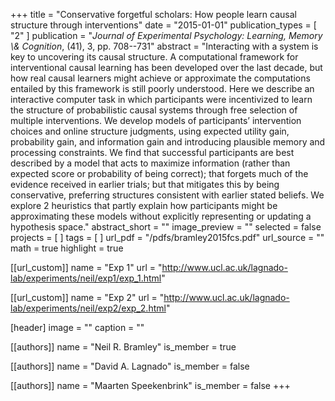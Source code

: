 +++
title = "Conservative forgetful scholars: How people learn causal structure through interventions"
date = "2015-01-01"
publication_types = [ "2" ]
publication = "_Journal of Experimental Psychology: Learning, Memory \\& Cognition_, (41), 3, pp. 708--731"
abstract = "Interacting with a system is key to uncovering its causal structure. A computational framework for interventional causal learning has been developed over the last decade, but how real causal learners might achieve or approximate the computations entailed by this framework is still poorly understood. Here we describe an interactive computer task in which participants were incentivized to learn the structure of probabilistic causal systems through free selection of multiple interventions. We develop models of participants’ intervention choices and online structure judgments, using expected utility gain, probability gain, and information gain and introducing plausible memory and processing constraints. We find that successful participants are best described by a model that acts to maximize information (rather than expected score or probability of being correct); that forgets much of the evidence received in earlier trials; but that mitigates this by being conservative, preferring structures consistent with earlier stated beliefs. We explore 2 heuristics that partly explain how participants might be approximating these models without explicitly representing or updating a hypothesis space."
abstract_short = ""
image_preview = ""
selected = false
projects = [ ]
tags = [ ]
url_pdf = "/pdfs/bramley2015fcs.pdf"
url_source = ""
math = true
highlight = true

[[url_custom]]
name = "Exp 1"
url = "http://www.ucl.ac.uk/lagnado-lab/experiments/neil/exp1/exp_1.html"

[[url_custom]]
name = "Exp 2"
url = "http://www.ucl.ac.uk/lagnado-lab/experiments/neil/exp2/exp_2.html"

[header]
image = ""
caption = ""

[[authors]]
name = "Neil R. Bramley"
is_member = true

[[authors]]
name = "David A. Lagnado"
is_member = false

[[authors]]
name = "Maarten Speekenbrink"
is_member = false
+++

